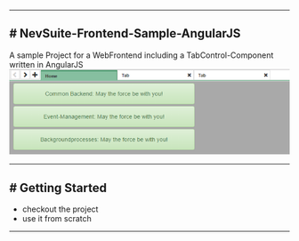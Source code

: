   
***
  
## # NevSuite-Frontend-Sample-AngularJS
A sample Project for a WebFrontend including a TabControl-Component written in AngularJS
![NevSuite-Frontend-Sample-Screenshot](https://github.com/br4sk4/NevSuite-Frontend-Sample-AngularJS/blob/master/.assets/NevSuiteFrontendSampleAngularJS.png)
  
***
  
## # Getting Started  
  
- checkout the project
- use it from scratch
  
***
